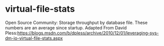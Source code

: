 # virtual-file-stats
Open Source Community: Storage throughput by database file. These numbers are an average since startup. Adapted From  David Pless:https://blogs.msdn.com/b/dpless/archive/2010/12/01/leveraging-sys-dm-io-virtual-file-stats.aspx
